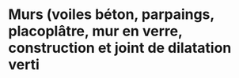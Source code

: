 # Murs \(voiles béton, parpaings, placoplâtre, mur en verre, construction et joint de dilatation verti

